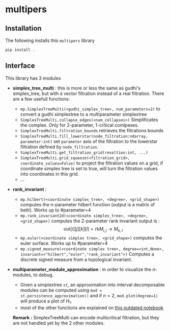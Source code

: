 # multipers

## Installation
The following installs this `multipers` library
```sh
pip install .
```
## Interface
This library has 3 modules
 - **simplex_tree_multi** : this is more or less the same as gudhi's simplex_tree, but with a vector filtration instead of a real filtration. There are a few usefull functions:
   - `mp.SimplexTreeMulti(<gudhi_simplex_tree>, num_parameters=2)` to convert a gudhi simplextree to a multiparameter simplextree
   - `SimplexTreeMulti.collapse_edges(<num_collapses>)` Simplificates the complex. Only for 2-parameter, 1-critical comlpexes.
   - `SimplexTreeMulti.filtration_bounds` retrieves the filtrations bounds
   - `SimplexTreeMulti.fill_lowerstar(node_filtration:ndarray, parameter:int)` set `parameter` axis of the filtration to the lowerstar filtration defined by `node_filtration`. 
   - `SimplexTreeMulti.get_filtration_grid(resoltion:int, ...)` 
   - `SimplexTreeMulti.grid_squeeze(<filtration_grid>, coordinate_values=False)` to project the filtration values on a grid, if coordinate simplex tree is set to true, will turn the filtration values into coordinates in this grid.
   - ... 
 - **rank_invariant** :
   - `mp.hilbert(<coordinate simplex_tree>, <degree>, <grid_shape>)` computes the n-parameter hilbert function (output is a matrix of betti). Works up to #parameter=4
   - `mp.rank_invariant2d(<coordinate simplex_tree>, <degree>, <grid_shape>)` computes the 2-parameter rank invariant 
   output is : $$\mathrm{out}[i][j][k][l] = \mathrm{rk} M_{i,j} \to M_{k,l}$$
   - `mp.euler(<coordinate simplex tree>, <grid_shape>)` computes the euler surface. Works up to #parameter=4
   - `mp.signed_measure(<coordinate simplex tree>, degree=<int,None>, invariant=<"hilbert","euler","rank_invariant">)` Computes a discrete signed measure from a topological invariant.
 - **multiparameter_module_approximation** : in order to visualize the $n$-modules, to debug.
   - Given a simplextree `st`, an approximation into interval decomposable modules can be computed using
   ```mod = st.persistence_approximation()```
   and if $n = 2$, `mod.plot(degree=1)` will produce a plot of $H_1$.
   - most of the other functions are explained on [this outdated notebook](https://github.com/DavidLapous/multipers/blob/main/How%20to%20use.ipynb)
   
   **Remark :** SimplexTreeMulti can encode multicritical filtration, but they are not handled yet by the 2 other modules.

